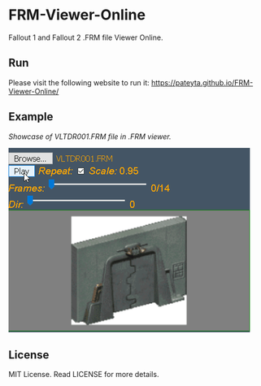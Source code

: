 # FRM-Viewer-Online
Fallout 1 and Fallout 2 .FRM file Viewer Online.

## Run
Please visit the following website to run it:
https://pateyta.github.io/FRM-Viewer-Online/

## Example
*Showcase of VLTDR001.FRM file in .FRM viewer.*

![Vault Door demo](VLTDOOR.gif)


## License
MIT License. Read LICENSE for more details.
